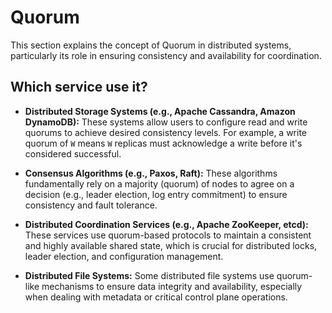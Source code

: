 # Quorum

This section explains the concept of Quorum in distributed systems, particularly its role in ensuring consistency and availability for coordination.

## Which service use it?



-   **Distributed Storage Systems (e.g., Apache Cassandra, Amazon DynamoDB):** These systems allow users to configure read and write quorums to achieve desired consistency levels. For example, a write quorum of `W` means `W` replicas must acknowledge a write before it's considered successful.

-   **Consensus Algorithms (e.g., Paxos, Raft):** These algorithms fundamentally rely on a majority (quorum) of nodes to agree on a decision (e.g., leader election, log entry commitment) to ensure consistency and fault tolerance.

-   **Distributed Coordination Services (e.g., Apache ZooKeeper, etcd):** These services use quorum-based protocols to maintain a consistent and highly available shared state, which is crucial for distributed locks, leader election, and configuration management.

-   **Distributed File Systems:** Some distributed file systems use quorum-like mechanisms to ensure data integrity and availability, especially when dealing with metadata or critical control plane operations.

